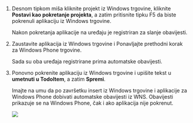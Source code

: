 
1. Desnom tipkom miša kliknite projekt iz Windows trgovine, kliknite **Postavi kao pokretanje projekta**, a zatim pritisnite tipku F5 da biste pokrenuli aplikaciju iz Windows trgovine.
    
    Nakon pokretanja aplikacije na uređaju je registriran za slanje obavijesti.

2. Zaustavite aplikacija iz Windows trgovine i Ponavljajte prethodni korak za Windows Phone trgovine.

    Sada su oba uređaja registrirane prima automatske obavijesti.

3. Ponovno pokrenite aplikaciju iz Windows trgovine i upišite tekst u **umetnuti u TodoItem**, a zatim **Spremi**.

    Imajte na umu da po završetku insert iz Windows trgovine i aplikacije za Windows Phone dobivati automatske obavijesti iz WNS. Obavijesti prikazuje se na Windows Phone, čak i ako aplikacija nije pokrenut.

    ![](./media/app-service-mobile-windows-universal-test-push/mobile-quickstart-push5-wp8.png)

